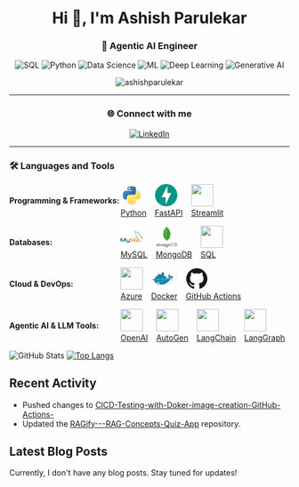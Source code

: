 <h1 align="center">Hi 👋, I'm Ashish Parulekar</h1>
<h3 align="center">
  🚀 Agentic AI Engineer 
</h3>

<p align="center">
  <img src="https://img.shields.io/badge/SQL-Orange?style=for-the-badge&logo=postgresql" alt="SQL" />
  <img src="https://img.shields.io/badge/Python-Blue?style=for-the-badge&logo=python" alt="Python" />
  <img src="https://img.shields.io/badge/Data%20Science-Purple?style=for-the-badge&logo=databricks" alt="Data Science" />
  <img src="https://img.shields.io/badge/Machine%20Learning-LightBlue?style=for-the-badge&logo=tensorflow" alt="ML" />
  <img src="https://img.shields.io/badge/Deep%20Learning-Pink?style=for-the-badge&logo=keras" alt="Deep Learning" />
  <img src="https://img.shields.io/badge/Generative%20AI-Red?style=for-the-badge&logo=openai" alt="Generative AI" />
</p>

<p align="center">
  <img src="https://komarev.com/ghpvc/?username=ashishparulekar&label=Profile%20views&color=0e75b6&style=flat" alt="ashishparulekar" />
</p>

---

<h3 align="center">🌐 Connect with me</h3>
<p align="center">
  <a href="https://linkedin.com/in/ashish parulekar" target="blank">
    <img align="center" src="https://raw.githubusercontent.com/rahuldkjain/github-profile-readme-generator/master/src/images/icons/Social/linked-in-alt.svg" alt="LinkedIn" height="30" width="40" />
  </a>
</p>

---

### 🛠️ Languages and Tools
<!-- Programming & Frameworks -->
<div style="display:flex; align-items:center; margin-bottom:15px;">
  <h4 style="width:200px; margin:0;">Programming & Frameworks:</h4>
  <div style="display:flex; gap:15px;">
    <a href="https://www.python.org/" target="_blank">
      <img src="https://raw.githubusercontent.com/devicons/devicon/master/icons/python/python-original.svg" width="40" height="40"/><br>Python
    </a>
    <a href="https://fastapi.tiangolo.com/" target="_blank">
      <img src="https://raw.githubusercontent.com/devicons/devicon/master/icons/fastapi/fastapi-original.svg" width="40" height="40"/><br>FastAPI
    </a>
    <a href="https://streamlit.io/" target="_blank">
      <img src="https://streamlit.io/images/brand/streamlit-mark-color.png" width="40" height="40"/><br>Streamlit
    </a>
  </div>
</div>

<!-- Databases -->
<div style="display:flex; align-items:center; margin-bottom:15px;">
  <h4 style="width:200px; margin:0;">Databases:</h4>
  <div style="display:flex; gap:15px;">
    <a href="https://www.mysql.com/" target="_blank">
      <img src="https://raw.githubusercontent.com/devicons/devicon/master/icons/mysql/mysql-original-wordmark.svg" width="40" height="40"/><br>MySQL
    </a>
    <a href="https://www.mongodb.com/" target="_blank">
      <img src="https://raw.githubusercontent.com/devicons/devicon/master/icons/mongodb/mongodb-original-wordmark.svg" width="40" height="40"/><br>MongoDB
    </a>
    <a href="https://www.w3schools.com/sql/" target="_blank">
      <img src="https://img.icons8.com/ios-filled/50/000000/sql.png" width="40" height="40"/><br>SQL
    </a>
  </div>
</div>

<!-- Cloud & DevOps -->
<div style="display:flex; align-items:center; margin-bottom:15px;">
  <h4 style="width:200px; margin:0;">Cloud & DevOps:</h4>
  <div style="display:flex; gap:15px;">
    <a href="https://azure.microsoft.com/" target="_blank">
      <img src="https://www.vectorlogo.zone/logos/microsoft_azure/microsoft_azure-icon.svg" width="40" height="40"/><br>Azure
    </a>
    <a href="https://www.docker.com/" target="_blank">
      <img src="https://raw.githubusercontent.com/devicons/devicon/master/icons/docker/docker-original.svg" width="40" height="40"/><br>Docker
    </a>
    <a href="https://github.com/features/actions" target="_blank">
      <img src="https://raw.githubusercontent.com/devicons/devicon/master/icons/github/github-original.svg" width="40" height="40"/><br>GitHub Actions
    </a>
  </div>
</div>

<!-- Agentic AI & LLM Tools -->
<div style="display:flex; align-items:center; margin-bottom:15px;">
  <h4 style="width:200px; margin:0;">Agentic AI & LLM Tools:</h4>
  <div style="display:flex; gap:15px;">
    <a href="https://openai.com/" target="_blank">
      <img src="https://cdn-icons-png.flaticon.com/256/11865/11865313.png" width="40" height="40"/><br>OpenAI
    </a>
    <a href="https://github.com/microsoft/autogen" target="_blank">
      <img src="https://avatars.githubusercontent.com/u/6154722?s=200&v=4" width="40" height="40"/><br>AutoGen
    </a>
    <a href="https://www.langchain.com/" target="_blank">
      <img src="https://raw.githubusercontent.com/hwchase17/langchain/master/docs/static/img/favicon.ico" width="40" height="40"/><br>LangChain
    </a>
    <a href="https://www.langraph.dev/" target="_blank">
      <img src="https://tse4.mm.bing.net/th/id/OIP.Klw8eGW2RmhN-vwyRDxFmAAAAA?r=0&rs=1&pid=ImgDetMain&o=7&rm=3" width="40" height="40"/><br>LangGraph
    </a>
  </div>
</div>

![GitHub Stats](https://github-readme-stats.vercel.app/api?username=AshishParulekar&show_icons=true&theme=radical)
[![Top Langs](https://github-readme-stats.vercel.app/api/top-langs/?username=AshishParulekar&layout=compact&theme=dark)](https://github.com/anuraghazra/github-readme-stats)

## Recent Activity

- Pushed changes to [CICD-Testing-with-Doker-image-creation-GitHub-Actions-](https://github.com/AshishParulekar/CICD-Testing-with-Doker-image-creation-GitHub-Actions-)
- Updated the [RAGify---RAG-Concepts-Quiz-App](https://github.com/AshishParulekar/RAGify---RAG-Concepts-Quiz-App) repository.

## Latest Blog Posts

Currently, I don't have any blog posts. Stay tuned for updates!
